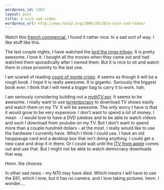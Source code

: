 ```yaml
--- 
wordpress_id: 1362
layout: post
title: A nice sad video
wordpress_url: http://www.nata2.org/2006/10/10/a-nice-sad-video/
---
```

<p>Watch this <a href="http://www.dailymotion.com/video/xa3ud_limage-parfaite">french commercial.</a> I found it rather nice. In a sad sort of way. I like stuff like this. </p> <p>The last couple nights, I have watched the <a href="http://www.lordoftherings.net/">lord the rings trilogy</a>. It is pretty awesome. I love it. I bought all the movies when they came out and had watched them sporadically after I owned them. But it is nice to sit and watch them in close proximity to the last one. </p> <p>I am scared of reading <a href="http://books.google.com/books?q=count+of+monte+cristo%20&amp;spell=1&amp;oi=spell">count of monte cristo</a>. It seems as though it will be a rough book. I hope it is really awesome. It is gigantic. Seriously the biggest book ever. I think that I will need a bigger bag to carry it to work. hah. </p> <p>I am seriously considering building out a <a href="http://www.mythtv.org/">mythTV pvr</a>. It seems to be awesome. I really want to use <a href="http://torrentocracy.com/blog/">torrentocracy</a> to download TV shows easily and watch them on my TV. It will be awesome. The only worry I have is that it would grow to be very expensive. I don't want to spend a lot of money. I mean&nbsp; - I would love to have a DVD jukebox and to be able to watch videos and such I download from youtube on my TV. But I don't want to spend more than a couple hundred dollars - at the most. I really would like to use the hardware I currently have. Which I think I could use. I have an old hauppauge card and a desktop box that isn't doing anything. I could get a new case and drop it in there. Or I could wait until the <a href="http://www.engadget.com/2006/09/12/hands-on-with-the-apple-itv-prototype/">ITV from apple</a> comes out and use that. But I might not be able to watch democracy downloads that way. </p> <p>Hmm. the choices. </p> <p>In other sad news - my N70 may have died. Which means I will have to use the E61, which I love, but it has no camera. and I love taking pictures. hmm. I wonder.... </p>
